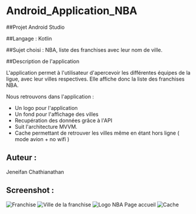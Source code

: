 # Android_Application_NBA

##Projet Android Studio

##Langage : Kotlin

##Sujet choisi : NBA, liste des franchises avec leur nom de ville.

##Description  de l'application

L'application permet à l'utilisateur d'apercevoir les différentes équipes de la ligue, avec leur villes respectives. Elle affiche donc la liste des franchises NBA.

Nous retrouvons dans l'application : 

- Un logo pour l'application
- Un fond pour l'affichage des villes
- Recupération des données grâce à l'API 
- Suit l'architecture MVVM.
- Cache permettant de retrouver les villes même en étant hors ligne ( mode avion + no wifi )

## Auteur : 

Jeneifan Chathianathan

## Screenshot : 

![Franchise](https://user-images.githubusercontent.com/47110043/120121127-0eaccb00-c1a2-11eb-97ee-9c9227883d61.png)
![Ville de la franchise](https://user-images.githubusercontent.com/47110043/120121132-12d8e880-c1a2-11eb-98ba-29613b90cdbc.png)
![Logo NBA Page accueil](https://user-images.githubusercontent.com/47110043/120121133-153b4280-c1a2-11eb-8d88-ffcbcc598073.png)
![Cache](https://user-images.githubusercontent.com/47110043/120121150-27b57c00-c1a2-11eb-98c5-c949a15db08a.png)
